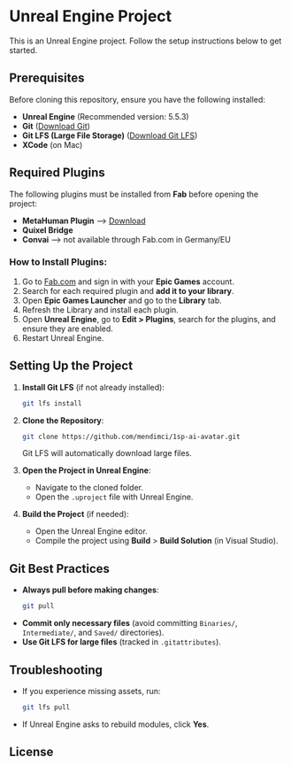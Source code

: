 # Unreal Engine Project

This is an Unreal Engine project. Follow the setup instructions below to get started.

## Prerequisites

Before cloning this repository, ensure you have the following installed:

- **Unreal Engine** (Recommended version: 5.5.3)
- **Git** ([Download Git](https://git-scm.com/downloads))
- **Git LFS (Large File Storage)** ([Download Git LFS](https://git-lfs.github.com/))
- **XCode** (on Mac)

## Required Plugins

The following plugins must be installed from **Fab** before opening the project:

- **MetaHuman Plugin** --> [Download](https://www.fab.com/listings/055a6486-ad17-4590-aa1e-261d47f7f041)
- **Quixel Bridge**
- **Convai** --> not available through Fab.com in Germany/EU

### How to Install Plugins:
1. Go to [Fab.com](https://fab.com) and sign in with your **Epic Games** account.
2. Search for each required plugin and **add it to your library**.
3. Open **Epic Games Launcher** and go to the **Library** tab.
4. Refresh the Library and install each plugin.
5. Open **Unreal Engine**, go to **Edit > Plugins**, search for the plugins, and ensure they are enabled.
6. Restart Unreal Engine.

## Setting Up the Project

1. **Install Git LFS** (if not already installed):
   ```sh
   git lfs install
   ```
2. **Clone the Repository**:
   ```sh
   git clone https://github.com/mendimci/1sp-ai-avatar.git
   ```
   Git LFS will automatically download large files.

3. **Open the Project in Unreal Engine**:
   - Navigate to the cloned folder.
   - Open the `.uproject` file with Unreal Engine.

4. **Build the Project** (if needed):
   - Open the Unreal Engine editor.
   - Compile the project using **Build** > **Build Solution** (in Visual Studio).

## Git Best Practices

- **Always pull before making changes**:
  ```sh
  git pull
  ```
- **Commit only necessary files** (avoid committing `Binaries/`, `Intermediate/`, and `Saved/` directories).
- **Use Git LFS for large files** (tracked in `.gitattributes`).

## Troubleshooting

- If you experience missing assets, run:
  ```sh
  git lfs pull
  ```
- If Unreal Engine asks to rebuild modules, click **Yes**.

## License
